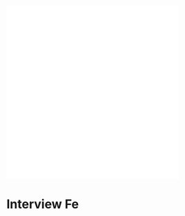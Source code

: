 ![icon](_media/html5.svg)

# Interview Fe


<div id="container"></div>
<style>
  section.cover{
    position: relative;
  }
  section.cover .cover-main{
    margin: 0;
  }
  #container {
    /* width: 100%;
    height: 100%;
    position: absolute;
    top: 0;
    z-index: 1;
    width: 100%;
    height: 100%; */
    width: 100%;
    height: 100%;
    position: fixed;
    top: 0;
    z-index: -2;
    width: 100%;
    height: 100%;
  }
</style>

<script>
    console.log(123123)
</script>